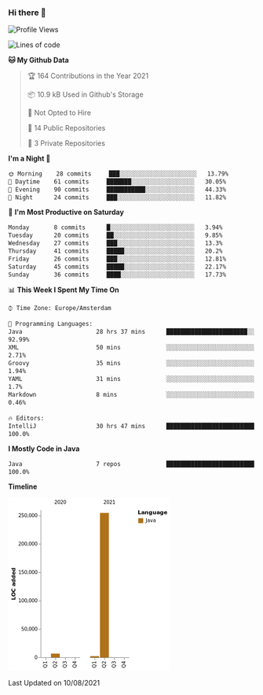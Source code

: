 ### Hi there 👋


<!--START_SECTION:waka-->
![Profile Views](http://img.shields.io/badge/Profile%20Views-4-blue)

![Lines of code](https://img.shields.io/badge/From%20Hello%20World%20I%27ve%20Written-263627%20lines%20of%20code-blue)

**🐱 My Github Data** 

> 🏆 164 Contributions in the Year 2021
 > 
> 📦 10.9 kB Used in Github's Storage 
 > 
> 🚫 Not Opted to Hire
 > 
> 📜 14 Public Repositories 
 > 
> 🔑 3 Private Repositories  
 > 
**I'm a Night 🦉** 

```text
🌞 Morning    28 commits     ███░░░░░░░░░░░░░░░░░░░░░░   13.79% 
🌆 Daytime    61 commits     ███████░░░░░░░░░░░░░░░░░░   30.05% 
🌃 Evening    90 commits     ███████████░░░░░░░░░░░░░░   44.33% 
🌙 Night      24 commits     ███░░░░░░░░░░░░░░░░░░░░░░   11.82%

```
📅 **I'm Most Productive on Saturday** 

```text
Monday       8 commits      █░░░░░░░░░░░░░░░░░░░░░░░░   3.94% 
Tuesday      20 commits     ██░░░░░░░░░░░░░░░░░░░░░░░   9.85% 
Wednesday    27 commits     ███░░░░░░░░░░░░░░░░░░░░░░   13.3% 
Thursday     41 commits     █████░░░░░░░░░░░░░░░░░░░░   20.2% 
Friday       26 commits     ███░░░░░░░░░░░░░░░░░░░░░░   12.81% 
Saturday     45 commits     █████░░░░░░░░░░░░░░░░░░░░   22.17% 
Sunday       36 commits     ████░░░░░░░░░░░░░░░░░░░░░   17.73%

```


📊 **This Week I Spent My Time On** 

```text
⌚︎ Time Zone: Europe/Amsterdam

💬 Programming Languages: 
Java                     28 hrs 37 mins      ███████████████████████░░   92.99% 
XML                      50 mins             ░░░░░░░░░░░░░░░░░░░░░░░░░   2.71% 
Groovy                   35 mins             ░░░░░░░░░░░░░░░░░░░░░░░░░   1.94% 
YAML                     31 mins             ░░░░░░░░░░░░░░░░░░░░░░░░░   1.7% 
Markdown                 8 mins              ░░░░░░░░░░░░░░░░░░░░░░░░░   0.46%

🔥 Editors: 
IntelliJ                 30 hrs 47 mins      █████████████████████████   100.0%

```

**I Mostly Code in Java** 

```text
Java                     7 repos             █████████████████████████   100.0%

```


**Timeline**

![Chart not found](https://raw.githubusercontent.com/powercasgamer/powercasgamer/master/charts/bar_graph.png) 


 Last Updated on 10/08/2021
<!--END_SECTION:waka-->

